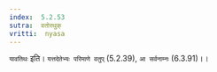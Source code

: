 ```yaml
---
index:  5.2.53
sutra:  वतोरथुक्
vritti:  nyasa
---
```


`यावतिथः` इति। `यत्तदेतेभ्यः परिमाणे वतुप्` (5.2.39), `आ सर्वनाम्नः` (6.3.91)।।

